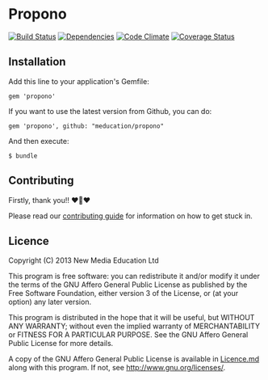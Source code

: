 # Propono

[![Build Status](https://travis-ci.org/meducation/propono.png)](https://travis-ci.org/meducation/propono)
[![Dependencies](https://gemnasium.com/meducation/propono.png?travis)](https://gemnasium.com/meducation/propono)
[![Code Climate](https://codeclimate.com/github/meducation/propono.png)](https://codeclimate.com/github/meducation/propono)
[![Coverage Status](https://coveralls.io/repos/meducation/propono/badge.png)](https://coveralls.io/r/meducation/propono)


## Installation

Add this line to your application's Gemfile:

    gem 'propono'

If you want to use the latest version from Github, you can do:

    gem 'propono', github: "meducation/propono"

And then execute:

    $ bundle

## Contributing

Firstly, thank you!! :heart::sparkling_heart::heart:

Please read our [contributing guide](https://github.com/meducation/propono/tree/master/CONTRIBUTING.md) for information on how to get stuck in.

## Licence

Copyright (C) 2013 New Media Education Ltd

This program is free software: you can redistribute it and/or modify
it under the terms of the GNU Affero General Public License as published by
the Free Software Foundation, either version 3 of the License, or
(at your option) any later version.

This program is distributed in the hope that it will be useful,
but WITHOUT ANY WARRANTY; without even the implied warranty of
MERCHANTABILITY or FITNESS FOR A PARTICULAR PURPOSE.  See the
GNU Affero General Public License for more details.

A copy of the GNU Affero General Public License is available in [Licence.md](https://github.com/meducation/propono/blob/master/LICENCE.md)
along with this program.  If not, see <http://www.gnu.org/licenses/>.
